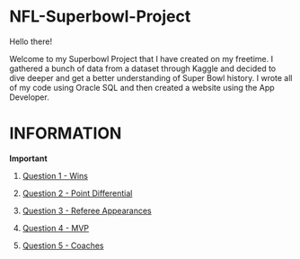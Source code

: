 # NFL-Superbowl-Project
Hello there! 

Welcome to my Superbowl Project that I have created on my freetime. I gathered a bunch of data from a dataset through Kaggle and decided to dive deeper and get a better understanding of Super Bowl history. I wrote all of my code using Oracle SQL and then created a website using the App Developer. 

# INFORMATION
__**Important**__


1. [Question 1 - Wins](Question1Wins.md)

2. [Question 2 - Point Differential](Question4Points.md)

3. [Question 3 - Referee Appearances](Question3Refs.md)

4. [Question 4 - MVP](Question4MVP.md)

5. [Question 5 - Coaches](Question5Coaches.md)
